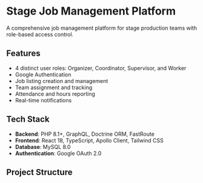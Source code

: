 # Stage Job Management Platform

A comprehensive job management platform for stage production teams with role-based access control.

## Features
- 4 distinct user roles: Organizer, Coordinator, Supervisor, and Worker
- Google Authentication
- Job listing creation and management
- Team assignment and tracking
- Attendance and hours reporting
- Real-time notifications

## Tech Stack
- **Backend**: PHP 8.1+, GraphQL, Doctrine ORM, FastRoute
- **Frontend**: React 18, TypeScript, Apollo Client, Tailwind CSS
- **Database**: MySQL 8.0
- **Authentication**: Google OAuth 2.0

## Project Structure